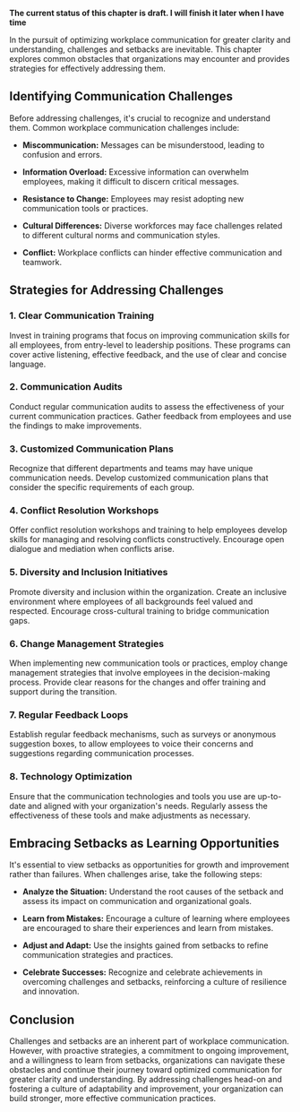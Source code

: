 **The current status of this chapter is draft. I will finish it later when I have time**

In the pursuit of optimizing workplace communication for greater clarity and understanding, challenges and setbacks are inevitable. This chapter explores common obstacles that organizations may encounter and provides strategies for effectively addressing them.

Identifying Communication Challenges
------------------------------------

Before addressing challenges, it's crucial to recognize and understand them. Common workplace communication challenges include:

* **Miscommunication:** Messages can be misunderstood, leading to confusion and errors.

* **Information Overload:** Excessive information can overwhelm employees, making it difficult to discern critical messages.

* **Resistance to Change:** Employees may resist adopting new communication tools or practices.

* **Cultural Differences:** Diverse workforces may face challenges related to different cultural norms and communication styles.

* **Conflict:** Workplace conflicts can hinder effective communication and teamwork.

Strategies for Addressing Challenges
------------------------------------

### 1. **Clear Communication Training**

Invest in training programs that focus on improving communication skills for all employees, from entry-level to leadership positions. These programs can cover active listening, effective feedback, and the use of clear and concise language.

### 2. **Communication Audits**

Conduct regular communication audits to assess the effectiveness of your current communication practices. Gather feedback from employees and use the findings to make improvements.

### 3. **Customized Communication Plans**

Recognize that different departments and teams may have unique communication needs. Develop customized communication plans that consider the specific requirements of each group.

### 4. **Conflict Resolution Workshops**

Offer conflict resolution workshops and training to help employees develop skills for managing and resolving conflicts constructively. Encourage open dialogue and mediation when conflicts arise.

### 5. **Diversity and Inclusion Initiatives**

Promote diversity and inclusion within the organization. Create an inclusive environment where employees of all backgrounds feel valued and respected. Encourage cross-cultural training to bridge communication gaps.

### 6. **Change Management Strategies**

When implementing new communication tools or practices, employ change management strategies that involve employees in the decision-making process. Provide clear reasons for the changes and offer training and support during the transition.

### 7. **Regular Feedback Loops**

Establish regular feedback mechanisms, such as surveys or anonymous suggestion boxes, to allow employees to voice their concerns and suggestions regarding communication processes.

### 8. **Technology Optimization**

Ensure that the communication technologies and tools you use are up-to-date and aligned with your organization's needs. Regularly assess the effectiveness of these tools and make adjustments as necessary.

Embracing Setbacks as Learning Opportunities
--------------------------------------------

It's essential to view setbacks as opportunities for growth and improvement rather than failures. When challenges arise, take the following steps:

* **Analyze the Situation:** Understand the root causes of the setback and assess its impact on communication and organizational goals.

* **Learn from Mistakes:** Encourage a culture of learning where employees are encouraged to share their experiences and learn from mistakes.

* **Adjust and Adapt:** Use the insights gained from setbacks to refine communication strategies and practices.

* **Celebrate Successes:** Recognize and celebrate achievements in overcoming challenges and setbacks, reinforcing a culture of resilience and innovation.

Conclusion
----------

Challenges and setbacks are an inherent part of workplace communication. However, with proactive strategies, a commitment to ongoing improvement, and a willingness to learn from setbacks, organizations can navigate these obstacles and continue their journey toward optimized communication for greater clarity and understanding. By addressing challenges head-on and fostering a culture of adaptability and improvement, your organization can build stronger, more effective communication practices.
